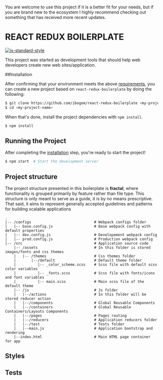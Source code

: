 You are welcome to use this project if it is a better fit for your needs, but if you are brand new to the ecosystem I highly recommend checking out something that has received more recent updates.

# REACT REDUX BOILERPLATE

[![js-standard-style](https://img.shields.io/badge/code%20style-standard-brightgreen.svg)](http://standardjs.com/)

This project was started as development tools that should help web developers create new web sites/application. 

##Installation

After confirming that your environment meets the above [requirements](#requirements), you can create a new project based on `react-redux-boilerplate` by doing the following:

```bash
$ git clone https://github.com/ibogom/react-redux-boilerplate <my-project-name>
$ cd <my-project-name>
```

When that's done, install the project dependencies with `npm install`.

```bash
$ npm install
```

## Running the Project

After completing the [installation](#installation) step, you're ready to start the project!

```bash
$ npm start  # Start the development server
```

## Project structure

The project structure presented in this boilerplate is **fractal**, where functionality is grouped primarily by feature rather than file type. This structure is only meant to serve as a guide, it is by no means prescriptive. That said, it aims to represent generally accepted guidelines and patterns for building scalable applications

```
.
|-- /configs                             # Webpack configs folder
|   |-- base.config.js                   # Base webpack config with default properties
|   |-- dev.config.js                    # Developement webpack config   
|   |-- prod.config.js                   # Production webpack config
|-- /src                                 # Application source code
    |-- /assets                          # In this folder is stored images/fonts and css themes
    |   |-- /themes                      # Css themes folder
    |       |--/default                  # Default theme folder
    |          |-- _color_scheme.scss    # Scss file with default scss color variables 
    |          |-- _fonts.scss           # Scss file with fonts/icons and font variables 
    |          |-- main.scss             # Main scss file of the default theme
    |-- /js                              # Js folder
    |   |--/actions                      # In this folder will be stored reducer action
    |   |--/components                   # Global Reusable Components
    |   |--/containers                   # Global Reusable Containers/Layouts Components
    |   |--/pages                        # Pages routing
    |   |--/reducers                     # Application reducers folder
    |   |--/test                         # Tests folder
    |   |--main.js                       # Application bootstrap and rendering
    |--index.html                        # Main HTML page container for app
```

## Styles

## Tests